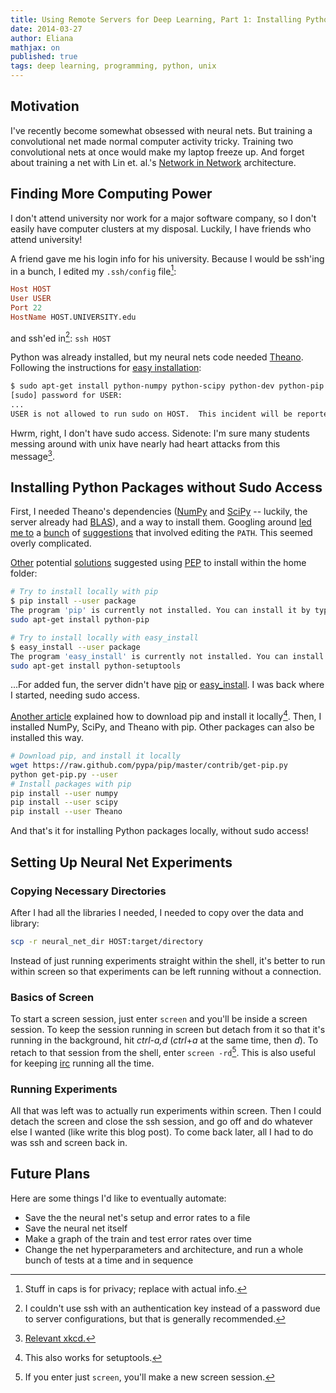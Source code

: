 ```yaml
---
title: Using Remote Servers for Deep Learning, Part 1: Installing Python Packages Locally
date: 2014-03-27
author: Eliana
mathjax: on
published: true
tags: deep learning, programming, python, unix
---
```


Motivation
------------

I've recently become somewhat obsessed with neural nets. But training a convolutional net made normal computer activity tricky. Training two convolutional nets at once would make my laptop freeze up. And forget about training a net with Lin et. al.'s [Network in Network] architecture.

[Network in Network]: http://arxiv.org/abs/1312.4400


Finding More Computing Power
-------------

I don't attend university nor work for a major software company, so I don't easily have computer clusters at my disposal. Luckily, I have friends who attend university!

A friend gave me his login info for his university. Because I would be ssh'ing in a bunch, I edited my <code>.ssh/config</code> file[^1]:

[^1]: Stuff in caps is for privacy; replace with actual info.

```haskell
Host HOST
User USER
Port 22
HostName HOST.UNIVERSITY.edu
```

and ssh'ed in[^2]: ```ssh HOST```

[^2]: I couldn't use ssh with an authentication key instead of a password due to server configurations, but that is generally recommended.

Python was already installed, but my neural nets code needed [Theano]. Following the instructions for [easy installation]:

[Theano]: http://deeplearning.net/software/theano/
[easy installation]: http://deeplearning.net/software/theano/install_ubuntu.html

```bash
$ sudo apt-get install python-numpy python-scipy python-dev python-pip python-nose g++ libopenblas-dev git
[sudo] password for USER:
...
USER is not allowed to run sudo on HOST.  This incident will be reported.
```

Hwrm, right, I don't have sudo access. Sidenote: I'm sure many students messing around with unix have nearly had heart attacks from this message[^3].

[^3]: [Relevant xkcd.]

[Relevant xkcd.]:http://xkcd.com/838/



Installing Python Packages without Sudo Access
-----------------------------------------------

First, I needed Theano's dependencies ([NumPy] and [SciPy] -- luckily, the server already had [BLAS]), and a way to install them. Googling around [led me to] a [bunch] of [suggestions] that involved editing the `PATH`. This seemed overly complicated. 

[NumPy]: http://www.numpy.org/
[SciPy]: http://www.scipy.org/
[BLAS]: http://en.wikipedia.org/wiki/Basic_Linear_Algebra_Subprograms
[led me to]:http://stackoverflow.com/questions/622744/unable-to-install-python-without-sudo-access
[bunch]:http://www.astropython.org/tutorial/2010/1/User-rootsudo-free-installation-of-Python-modules
[suggestions]:http://askubuntu.com/questions/363300/how-to-install-pip-python-to-user-without-root-access

[Other] potential [solutions] suggested using [PEP] to install within the home folder: 

[other]:http://stackoverflow.com/questions/7465445/how-to-install-python-modules-without-root-access
[solutions]:http://stackoverflow.com/questions/7143077/use-pip-and-install-packages-at-my-home-folder
[PEP]:http://legacy.python.org/dev/peps/pep-0370/

```bash
# Try to install locally with pip
$ pip install --user package
The program 'pip' is currently not installed. You can install it by typing:
sudo apt-get install python-pip

# Try to install locally with easy_install
$ easy_install --user package
The program 'easy_install' is currently not installed. You can install it by typing:
sudo apt-get install python-setuptools
```

...For added fun, the server didn't have [pip] or [easy_install]. I was back where I started, needing sudo access. 

[pip]: https://pypi.python.org/pypi/pip
[easy_install]: https://pythonhosted.org/setuptools/easy_install.html

[Another article] explained how to download pip and install it locally[^4]. Then, I installed NumPy, SciPy, and Theano with pip. Other packages can also be installed this way. 

[Another article]: http://forcecarrier.wordpress.com/2013/07/26/installing-pip-virutalenv-in-sudo-free-way/

[^4]: This also works for setuptools.

```bash
# Download pip, and install it locally
wget https://raw.github.com/pypa/pip/master/contrib/get-pip.py
python get-pip.py --user
# Install packages with pip
pip install --user numpy
pip install --user scipy
pip install --user Theano
```

And that's it for installing Python packages locally, without sudo access!


Setting Up Neural Net Experiments
-----------------------------------

### Copying Necessary Directories

After I had all the libraries I needed, I needed to copy over the data and library:

```bash
scp -r neural_net_dir HOST:target/directory
```

Instead of just running experiments straight within the shell, it's better to run within screen so that experiments can be left running without a connection.

### Basics of Screen

To start a screen session, just enter ```screen``` and you'll be inside a screen session. To keep the session running in screen but detach from it so that it's running in the background, hit _ctrl-a,d_ (_ctrl_+_a_ at the same time, then _d_). To retach to that session from the shell, enter ```screen -rd```[^5]. This is also useful for keeping [irc] running all the time.

[irc]:http://en.wikipedia.org/wiki/Internet_Relay_Chat

[^5]: If you enter just ```screen```, you'll make a new screen session. 

### Running Experiments

All that was left was to actually run experiments within screen. Then I could detach the screen and close the ssh session, and go off and do whatever else I wanted (like write this blog post). To come back later, all I had to do was ssh and screen back in.


Future Plans
--------

Here are some things I'd like to eventually automate:

* Save the the neural net's setup and error rates to a file
* Save the neural net itself
* Make a graph of the train and test error rates over time
* Change the net hyperparameters and architecture, and run a whole bunch of tests at a time and in sequence